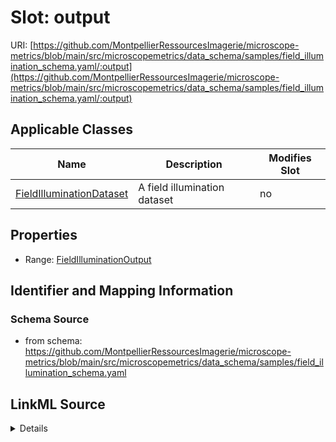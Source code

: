 # Slot: output

URI: [https://github.com/MontpellierRessourcesImagerie/microscope-metrics/blob/main/src/microscopemetrics/data_schema/samples/field_illumination_schema.yaml/:output](https://github.com/MontpellierRessourcesImagerie/microscope-metrics/blob/main/src/microscopemetrics/data_schema/samples/field_illumination_schema.yaml/:output)



<!-- no inheritance hierarchy -->




## Applicable Classes

| Name | Description | Modifies Slot |
| --- | --- | --- |
[FieldIlluminationDataset](FieldIlluminationDataset.md) | A field illumination dataset |  no  |







## Properties

* Range: [FieldIlluminationOutput](FieldIlluminationOutput.md)





## Identifier and Mapping Information







### Schema Source


* from schema: https://github.com/MontpellierRessourcesImagerie/microscope-metrics/blob/main/src/microscopemetrics/data_schema/samples/field_illumination_schema.yaml




## LinkML Source

<details>
```yaml
name: output
from_schema: https://github.com/MontpellierRessourcesImagerie/microscope-metrics/blob/main/src/microscopemetrics/data_schema/samples/field_illumination_schema.yaml
rank: 1000
multivalued: false
alias: output
owner: FieldIlluminationDataset
domain_of:
- FieldIlluminationDataset
range: FieldIlluminationOutput
required: false

```
</details>